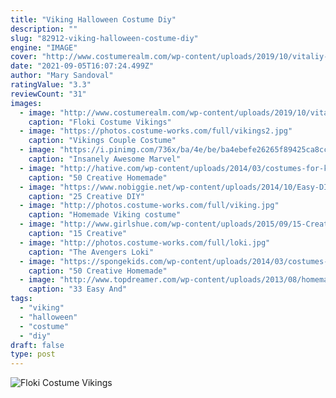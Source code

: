 ```yaml
---
title: "Viking Halloween Costume Diy"
description: ""
slug: "82912-viking-halloween-costume-diy"
engine: "IMAGE"
cover: "http://www.costumerealm.com/wp-content/uploads/2019/10/vitaliy-rybintsev-24-11-2016-4.jpg"
date: "2021-09-05T16:07:24.499Z"
author: "Mary Sandoval"
ratingValue: "3.3"
reviewCount: "31"
images:
  - image: "http://www.costumerealm.com/wp-content/uploads/2019/10/vitaliy-rybintsev-24-11-2016-4.jpg"
    caption: "Floki Costume Vikings"
  - image: "https://photos.costume-works.com/full/vikings2.jpg"
    caption: "Vikings Couple Costume"
  - image: "https://i.pinimg.com/736x/ba/4e/be/ba4ebefe26265f89425ca8cc938511cd.jpg"
    caption: "Insanely Awesome Marvel"
  - image: "http://hative.com/wp-content/uploads/2014/03/costumes-for-kids/17-witch-kid-costume-idea.jpg"
    caption: "50 Creative Homemade"
  - image: "https://www.nobiggie.net/wp-content/uploads/2014/10/Easy-DIY-Ninja-costume-plus-24-more-creative-DIY-costumes-for-boys.jpg"
    caption: "25 Creative DIY"
  - image: "http://photos.costume-works.com/full/viking.jpg"
    caption: "Homemade Viking costume"
  - image: "http://www.girlshue.com/wp-content/uploads/2015/09/15-Creative-Unique-Couple-Halloween-Costume-Ideas-2015-4.jpg"
    caption: "15 Creative"
  - image: "http://photos.costume-works.com/full/loki.jpg"
    caption: "The Avengers Loki"
  - image: "https://spongekids.com/wp-content/uploads/2014/03/costumes-for-kids/1-pirate-girl-costume.jpg"
    caption: "50 Creative Homemade"
  - image: "http://www.topdreamer.com/wp-content/uploads/2013/08/homemade-pinata-costume.jpg"
    caption: "33 Easy And"
tags:
  - "viking"
  - "halloween"
  - "costume"
  - "diy"
draft: false
type: post
---
```



![Floki Costume Vikings](http://www.costumerealm.com/wp-content/uploads/2019/10/vitaliy-rybintsev-24-11-2016-4.jpg "Floki Costume Vikings")


<!--inArticleAds-->

<!--galleryOne-->


<!--inArticleAds-->

<!--galleryTwo-->


<!--galleryThree-->

